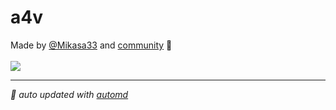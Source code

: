 # a4v

<!-- automd:contributors author="Mikasa33" -->

Made by [@Mikasa33](https://github.com/Mikasa33) and [community](https://github.com/Mikasa33/a4v/graphs/contributors) 💛
<br><br>
<a href="https://github.com/Mikasa33/a4v/graphs/contributors">
<img src="https://contrib.rocks/image?repo=Mikasa33/a4v" />
</a>

<!-- /automd -->

<!-- automd:with-automd -->

---

_🤖 auto updated with [automd](https://automd.unjs.io)_

<!-- /automd -->
